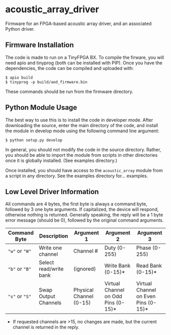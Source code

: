 # acoustic_array_driver

Firmware for an FPGA-based acoustic array driver, and an associated Python
driver.

## Firmware Installation

The code is made to run on a TinyFPGA BX.
To compile the firware, you will need apio and tinyprog (both can be installed
    with PIP).
Once you have the dependencies, the code can be compiled and uploaded with:

```shell
$ apio build
$ tinyprog -p build/aod_firmware.bin
```

These commands should be run from the firmware directory.

## Python Module Usage

The best way to use this is to install the code in developer mode.
After downloading the source, enter the main directory of the code, and install
the module in develop mode using the following command line argument:

```shell
$ python setup.py develop
```

In general, you should not modify the code in the source directory.  Rather,
you should be able to import the module from scripts in other directories
once it is globally installed.  (See examples directory.)

Once installed, you should have access to the `acoustic_array` module from a
script in any directory.  See the examples directory for... examples.

## Low Level Driver Information

All commands are 4 bytes, the first byte is always a command byte, followed by 3 one byte arguments.
If capitalized, the device will respond, otherwise nothing is returned.
Generally speaking, the reply will be a 1 byte error message (should be 0),
followed by the original command arguments.

Command Byte | Description | Argument 1 | Argument 2 | Argument 3
--- | --- | --- | --- | ---
`"w"` or `"W"` | Write one channel | Channel # | Duty (0-255) | Phase (0-255)
`"b"` or `"B"` | Select read/write bank | (ignored) | Write Bank (0-15)* | Read Bank (0-15)*
`"s"` or `"S"` | Swap Output Channels | Physical Channel (0-15) |  Virtual Channel on Odd Pins (0-15)* | Virtual Channel on Even Pins (0-15)*

* If requested channels are >15, no changes are made, but the current channel
is returned in the reply.
